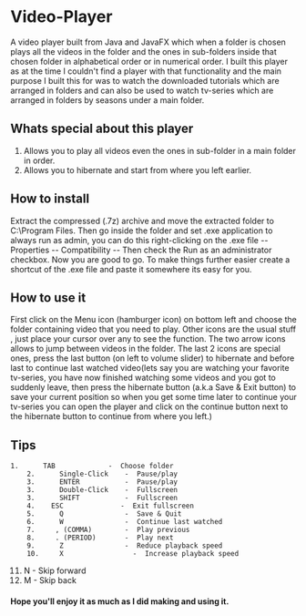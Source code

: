 # Video-Player
A video player built from Java and JavaFX which when a folder is chosen plays all the videos in the folder and the ones in sub-folders inside that chosen folder in alphabetical order or in numerical order. I built this player as at the time I couldn't find a player with that functionality and the main purpose I built this for was to watch the downloaded tutorials which are arranged in folders and can also be used to watch tv-series which are arranged  in folders by seasons under a main folder.  

## Whats special about this player
1. Allows you to play all videos even the ones in sub-folder in a main folder in order.
2. Allows you to hibernate and start from where you left earlier.

## How to install 
Extract the compressed (.7z) archive and move the extracted folder to C:\Program Files. Then go inside the folder and set .exe application to always run as admin, you can do this right-clicking on the .exe file -- Properties -- Compatibility -- Then check the Run as an administrator checkbox. Now you are good to go. To make things further easier create a shortcut of the .exe file and paste it somewhere its easy for you.

## How to use it
First click on the Menu icon (hamburger icon) on bottom left and choose the folder containing video that you need to play.
Other icons are the usual stuff , just place your cursor over any to see the function.
The two arrow icons allows to jump between videos in the folder.
The last 2 icons are special ones, press the last button (on left to volume slider) to hibernate and before last to continue last watched video(lets say you are watching your favorite tv-series, you have now finished watching some videos and you got to suddenly leave, then press the hibernate button (a.k.a Save & Exit button) to save your current position so when you get some time later to continue your tv-series you can open the player and click on the continue button next to the hibernate button to continue from where you left.)




## Tips
 	1.   	TAB          	-  Choose folder
		2.   	Single-Click 	-  Pause/play
		3.   	ENTER        	-  Pause/play
		3.   	Double-Click 	-  Fullscreen
		3.   	SHIFT        	-  Fullscreen
		4. 	  ESC       	   -  Exit fullscreen 
		5.   	Q            	-  Save & Quit
		6.   	W            	-  Continue last watched
		7.	   , (COMMA)    	-  Play previous
		8.	   . (PERIOD)   	-  Play next
		9.   	Z            	-  Reduce playback speed
		10.  	X 		          -  Increase playback speed
  11.   N             -  Skip forward
  12.   M             -  Skip back

 


 #### Hope you'll enjoy it as much as I did making and using it.

